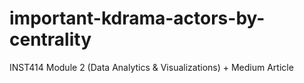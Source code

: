 # important-kdrama-actors-by-centrality
INST414 Module 2 (Data Analytics &amp; Visualizations) + Medium Article
